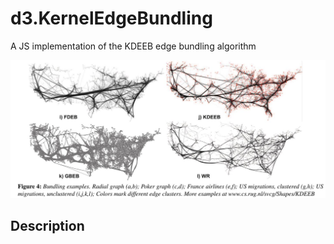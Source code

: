 # d3.KernelEdgeBundling
A JS implementation of the KDEEB edge bundling algorithm

![Image text](https://raw.githubusercontent.com/WeiStaring/d3.KernelEdgeBundling/master/images/2.jpg)
## Description
